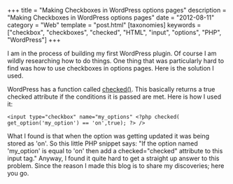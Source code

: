 +++
title = "Making Checkboxes in WordPress options pages"
description = "Making Checkboxes in WordPress options pages"
date = "2012-08-11"
category = "Web"
template = "post.html"
[taxonomies]
keywords = ["checkbox", "checkboxes", "checked", "HTML", "input", "options", "PHP", "WordPress"]
+++

I am in the process of building my first WordPress plugin. Of course I am wildly researching how to do things. One thing that was particularly hard to find was how to use checkboxes in options pages. Here is the solution I used.

WordPress has a function called [checked()](http://codex.wordpress.org/Function_Reference/checked "WordPress Codex For Checked Function"). This basically returns a true checked attribute if the conditions it is passed are met. Here is how I used it:

    <input type="checkbox" name="my_options" <?php checked( get_option('my_option') == 'on',true); ?> />

What I found is that when the option was getting updated it was being stored as 'on'. So this little PHP snippet says: "If the option named 'my_option' is equal to 'on' then add a checked="checked" attribute to this input tag." Anyway, I found it quite hard to get a straight up answer to this problem. Since the reason I made this blog is to share my discoveries; here you go.
